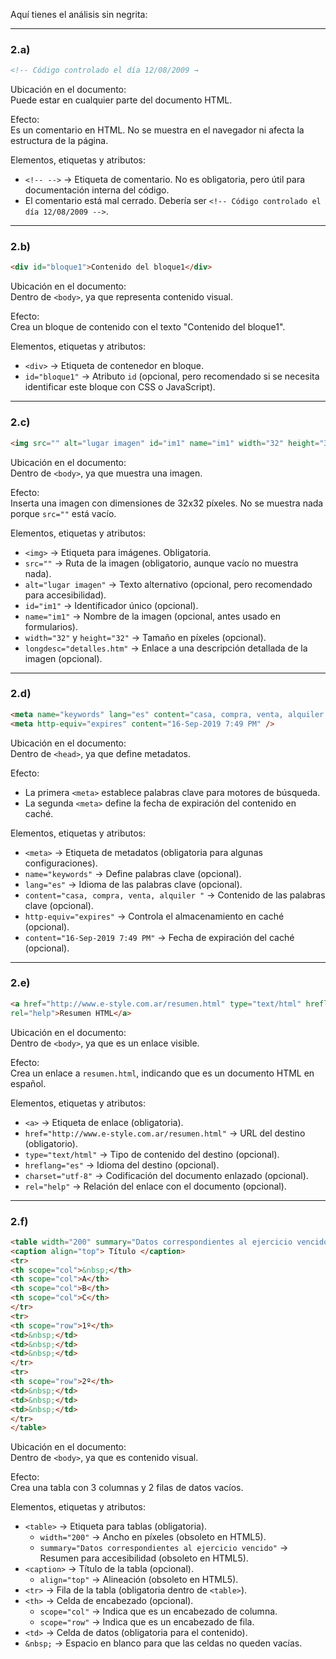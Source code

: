 Aquí tienes el análisis sin negrita:  

---

### 2.a)  
```html
<!-- Código controlado el día 12/08/2009 →
```
Ubicación en el documento:  
Puede estar en cualquier parte del documento HTML.  

Efecto:  
Es un comentario en HTML. No se muestra en el navegador ni afecta la estructura de la página.  

Elementos, etiquetas y atributos:  
- `<!-- -->` → Etiqueta de comentario. No es obligatoria, pero útil para documentación interna del código.  
- El comentario está mal cerrado. Debería ser `<!-- Código controlado el día 12/08/2009 -->`.  

---

### 2.b)  
```html
<div id="bloque1">Contenido del bloque1</div>
```
Ubicación en el documento:  
Dentro de `<body>`, ya que representa contenido visual.  

Efecto:  
Crea un bloque de contenido con el texto "Contenido del bloque1".  

Elementos, etiquetas y atributos:  
- `<div>` → Etiqueta de contenedor en bloque.  
- `id="bloque1"` → Atributo `id` (opcional, pero recomendado si se necesita identificar este bloque con CSS o JavaScript).  

---

### 2.c)  
```html
<img src="" alt="lugar imagen" id="im1" name="im1" width="32" height="32" longdesc="detalles.htm" />
```
Ubicación en el documento:  
Dentro de `<body>`, ya que muestra una imagen.  

Efecto:  
Inserta una imagen con dimensiones de 32x32 píxeles. No se muestra nada porque `src=""` está vacío.  

Elementos, etiquetas y atributos:  
- `<img>` → Etiqueta para imágenes. Obligatoria.  
- `src=""` → Ruta de la imagen (obligatorio, aunque vacío no muestra nada).  
- `alt="lugar imagen"` → Texto alternativo (opcional, pero recomendado para accesibilidad).  
- `id="im1"` → Identificador único (opcional).  
- `name="im1"` → Nombre de la imagen (opcional, antes usado en formularios).  
- `width="32"` y `height="32"` → Tamaño en píxeles (opcional).  
- `longdesc="detalles.htm"` → Enlace a una descripción detallada de la imagen (opcional).  

---

### 2.d)  
```html
<meta name="keywords" lang="es" content="casa, compra, venta, alquiler " />
<meta http-equiv="expires" content="16-Sep-2019 7:49 PM" />
```
Ubicación en el documento:  
Dentro de `<head>`, ya que define metadatos.  

Efecto:  
- La primera `<meta>` establece palabras clave para motores de búsqueda.  
- La segunda `<meta>` define la fecha de expiración del contenido en caché.  

Elementos, etiquetas y atributos:  
- `<meta>` → Etiqueta de metadatos (obligatoria para algunas configuraciones).  
- `name="keywords"` → Define palabras clave (opcional).  
- `lang="es"` → Idioma de las palabras clave (opcional).  
- `content="casa, compra, venta, alquiler "` → Contenido de las palabras clave (opcional).  
- `http-equiv="expires"` → Controla el almacenamiento en caché (opcional).  
- `content="16-Sep-2019 7:49 PM"` → Fecha de expiración del caché (opcional).  

---

### 2.e)  
```html
<a href="http://www.e-style.com.ar/resumen.html" type="text/html" hreflang="es" charset="utf-8"
rel="help">Resumen HTML</a>
```
Ubicación en el documento:  
Dentro de `<body>`, ya que es un enlace visible.  

Efecto:  
Crea un enlace a `resumen.html`, indicando que es un documento HTML en español.  

Elementos, etiquetas y atributos:  
- `<a>` → Etiqueta de enlace (obligatoria).  
- `href="http://www.e-style.com.ar/resumen.html"` → URL del destino (obligatorio).  
- `type="text/html"` → Tipo de contenido del destino (opcional).  
- `hreflang="es"` → Idioma del destino (opcional).  
- `charset="utf-8"` → Codificación del documento enlazado (opcional).  
- `rel="help"` → Relación del enlace con el documento (opcional).  

---

### 2.f)  
```html
<table width="200" summary="Datos correspondientes al ejercicio vencido">
<caption align="top"> Título </caption>
<tr>
<th scope="col">&nbsp;</th>
<th scope="col">A</th>
<th scope="col">B</th>
<th scope="col">C</th>
</tr>
<tr>
<th scope="row">1º</th>
<td>&nbsp;</td>
<td>&nbsp;</td>
<td>&nbsp;</td>
</tr>
<tr>
<th scope="row">2º</th>
<td>&nbsp;</td>
<td>&nbsp;</td>
<td>&nbsp;</td>
</tr>
</table>
```
Ubicación en el documento:  
Dentro de `<body>`, ya que es contenido visual.  

Efecto:  
Crea una tabla con 3 columnas y 2 filas de datos vacíos.  

Elementos, etiquetas y atributos:  
- `<table>` → Etiqueta para tablas (obligatoria).  
  - `width="200"` → Ancho en píxeles (obsoleto en HTML5).  
  - `summary="Datos correspondientes al ejercicio vencido"` → Resumen para accesibilidad (obsoleto en HTML5).  
- `<caption>` → Título de la tabla (opcional).  
  - `align="top"` → Alineación (obsoleto en HTML5).  
- `<tr>` → Fila de la tabla (obligatoria dentro de `<table>`).  
- `<th>` → Celda de encabezado (opcional).  
  - `scope="col"` → Indica que es un encabezado de columna.  
  - `scope="row"` → Indica que es un encabezado de fila.  
- `<td>` → Celda de datos (obligatoria para el contenido).  
- `&nbsp;` → Espacio en blanco para que las celdas no queden vacías.  
